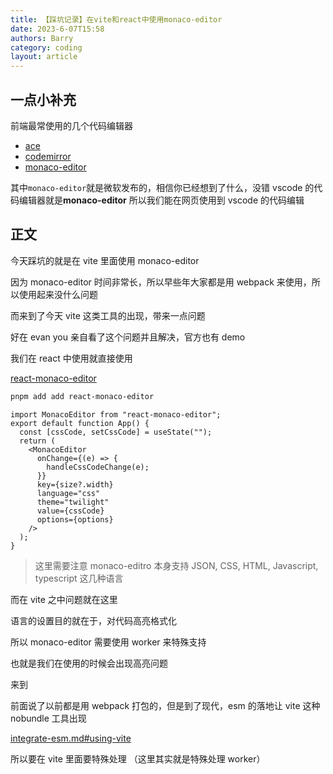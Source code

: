 ```yaml
---
title: 【踩坑记录】在vite和react中使用monaco-editor
date: 2023-6-07T15:58
authors: Barry
category: coding
layout: article
---
```


## 一点小补充

前端最常使用的几个代码编辑器

- [ace](https://ace.c9.io/)
- [codemirror](https://codemirror.net/5/)
- [monaco-editor](https://github.com/microsoft/monaco-editor)

其中`monaco-editor`就是微软发布的，相信你已经想到了什么，没错 vscode 的代码编辑器就是**monaco-editor**
所以我们能在网页使用到 vscode 的代码编辑

## 正文

今天踩坑的就是在 vite 里面使用 monaco-editor

因为 monaco-editor 时间非常长，所以早些年大家都是用 webpack 来使用，所以使用起来没什么问题

而来到了今天 vite 这类工具的出现，带来一点问题

好在 evan you 亲自看了这个问题并且解决，官方也有 demo

我们在 react 中使用就直接使用

[react-monaco-editor](https://github.com/react-monaco-editor/react-monaco-editor)

```bash
pnpm add add react-monaco-editor
```

```tsx
import MonacoEditor from "react-monaco-editor";
export default function App() {
  const [cssCode, setCssCode] = useState("");
  return (
    <MonacoEditor
      onChange={(e) => {
        handleCssCodeChange(e);
      }}
      key={size?.width}
      language="css"
      theme="twilight"
      value={cssCode}
      options={options}
    />
  );
}
```

> 这里需要注意 monaco-editro 本身支持 JSON, CSS, HTML, Javascript, typescript 这几种语言

而在 vite 之中问题就在这里

语言的设置目的就在于，对代码高亮格式化

所以 monaco-editor 需要使用 worker 来特殊支持

也就是我们在使用的时候会出现高亮问题

来到

前面说了以前都是用 webpack 打包的，但是到了现代，esm 的落地让 vite 这种 nobundle 工具出现

[integrate-esm.md#using-vite](https://github.com/Microsoft/monaco-editor/blob/main/docs/integrate-esm.md#using-vite)

所以要在 vite 里面要特殊处理 （这里其实就是特殊处理 worker）
